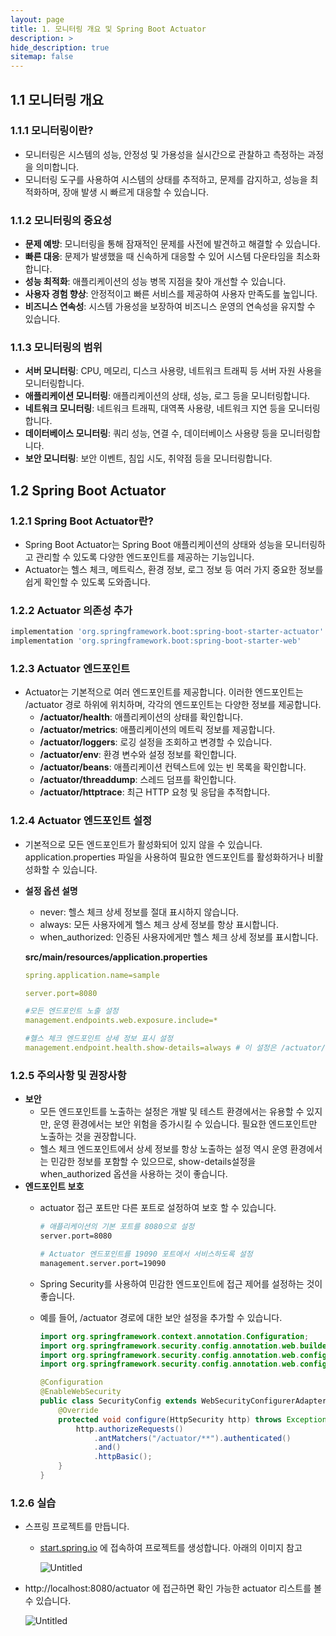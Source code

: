 ```yaml
---
layout: page
title: 1. 모니터링 개요 및 Spring Boot Actuator
description: >
hide_description: true
sitemap: false
---
```


## 1.1 모니터링 개요

### 1.1.1 모니터링이란?

- 모니터링은 시스템의 성능, 안정성 및 가용성을 실시간으로 관찰하고 측정하는 과정을 의미합니다.
- 모니터링 도구를 사용하여 시스템의 상태를 추적하고, 문제를 감지하고, 성능을 최적화하며, 장애 발생 시 빠르게 대응할 수 있습니다.

### 1.1.2 모니터링의 중요성

- **문제 예방**: 모니터링을 통해 잠재적인 문제를 사전에 발견하고 해결할 수 있습니다.
- **빠른 대응**: 문제가 발생했을 때 신속하게 대응할 수 있어 시스템 다운타임을 최소화합니다.
- **성능 최적화**: 애플리케이션의 성능 병목 지점을 찾아 개선할 수 있습니다.
- **사용자 경험 향상**: 안정적이고 빠른 서비스를 제공하여 사용자 만족도를 높입니다.
- **비즈니스 연속성**: 시스템 가용성을 보장하여 비즈니스 운영의 연속성을 유지할 수 있습니다.

### **1.1.3 모니터링의 범위**

- **서버 모니터링**: CPU, 메모리, 디스크 사용량, 네트워크 트래픽 등 서버 자원 사용을 모니터링합니다.
- **애플리케이션 모니터링**: 애플리케이션의 상태, 성능, 로그 등을 모니터링합니다.
- **네트워크 모니터링**: 네트워크 트래픽, 대역폭 사용량, 네트워크 지연 등을 모니터링합니다.
- **데이터베이스 모니터링**: 쿼리 성능, 연결 수, 데이터베이스 사용량 등을 모니터링합니다.
- **보안 모니터링**: 보안 이벤트, 침입 시도, 취약점 등을 모니터링합니다.

## 1.2 Spring Boot Actuator

### **1.2.1 Spring Boot Actuator란?**

- Spring Boot Actuator는 Spring Boot 애플리케이션의 상태와 성능을 모니터링하고 관리할 수 있도록 다양한 엔드포인트를 제공하는 기능입니다.
- Actuator는 헬스 체크, 메트릭스, 환경 정보, 로그 정보 등 여러 가지 중요한 정보를 쉽게 확인할 수 있도록 도와줍니다.

### 1.2.2 **Actuator 의존성 추가**

```bash
implementation 'org.springframework.boot:spring-boot-starter-actuator'
implementation 'org.springframework.boot:spring-boot-starter-web'
```

### 1.2.3 **Actuator 엔드포인트**

- Actuator는 기본적으로 여러 엔드포인트를 제공합니다. 이러한 엔드포인트는 /actuator 경로 하위에 위치하며, 각각의 엔드포인트는 다양한 정보를 제공합니다.
    - **/actuator/health**: 애플리케이션의 상태를 확인합니다.
    - **/actuator/metrics**: 애플리케이션의 메트릭 정보를 제공합니다.
    - **/actuator/loggers**: 로깅 설정을 조회하고 변경할 수 있습니다.
    - **/actuator/env**: 환경 변수와 설정 정보를 확인합니다.
    - **/actuator/beans**: 애플리케이션 컨텍스트에 있는 빈 목록을 확인합니다.
    - **/actuator/threaddump**: 스레드 덤프를 확인합니다.
    - **/actuator/httptrace**: 최근 HTTP 요청 및 응답을 추적합니다.

### 1.2.4 **Actuator 엔드포인트 설정**

- 기본적으로 모든 엔드포인트가 활성화되어 있지 않을 수 있습니다. application.properties 파일을 사용하여 필요한 엔드포인트를 활성화하거나 비활성화할 수 있습니다.
- **설정 옵션 설명**
    - never: 헬스 체크 상세 정보를 절대 표시하지 않습니다.
    - always: 모든 사용자에게 헬스 체크 상세 정보를 항상 표시합니다.
    - when_authorized: 인증된 사용자에게만 헬스 체크 상세 정보를 표시합니다.

  **src/main/resources/application.properties**

    ```yaml
    spring.application.name=sample
    
    server.port=8080
    
    #모든 엔드포인트 노출 설정
    management.endpoints.web.exposure.include=* 
    
    #헬스 체크 엔드포인트 상세 정보 표시 설정
    management.endpoint.health.show-details=always # 이 설정은 /actuator/health 엔드포인트에서 헬스 체크 정보를 항상 상세히 보여주도록 설정합니다. 기본적으로, 헬스 체크 엔드포인트는 요약된 상태 정보만 제공하며, 상세 정보는 노출되지 않습니다.
    ```


### 1.2.5 **주의사항 및 권장사항**

- **보안**
    - 모든 엔드포인트를 노출하는 설정은 개발 및 테스트 환경에서는 유용할 수 있지만, 운영 환경에서는 보안 위험을 증가시킬 수 있습니다. 필요한 엔드포인트만 노출하는 것을 권장합니다.
    - 헬스 체크 엔드포인트에서 상세 정보를 항상 노출하는 설정 역시 운영 환경에서는 민감한 정보를 포함할 수 있으므로, show-details설정을 when_authorized 옵션을 사용하는 것이 좋습니다.
- **엔드포인트 보호**
    - actuator 접근 포트만 다른 포트로 설정하여 보호 할 수 있습니다.

        ```bash
        # 애플리케이션의 기본 포트를 8080으로 설정
        server.port=8080
        
        # Actuator 엔드포인트를 19090 포트에서 서비스하도록 설정
        management.server.port=19090
        ```

    - Spring Security를 사용하여 민감한 엔드포인트에 접근 제어를 설정하는 것이 좋습니다.
    - 예를 들어, /actuator 경로에 대한 보안 설정을 추가할 수 있습니다.

        ```java
        import org.springframework.context.annotation.Configuration;
        import org.springframework.security.config.annotation.web.builders.HttpSecurity;
        import org.springframework.security.config.annotation.web.configuration.EnableWebSecurity;
        import org.springframework.security.config.annotation.web.configuration.WebSecurityConfigurerAdapter;
        
        @Configuration
        @EnableWebSecurity
        public class SecurityConfig extends WebSecurityConfigurerAdapter {
            @Override
            protected void configure(HttpSecurity http) throws Exception {
                http.authorizeRequests()
                    .antMatchers("/actuator/**").authenticated()
                    .and()
                    .httpBasic();
            }
        }
        ```



### 1.2.6 실습

- 스프링 프로젝트를 만듭니다.
    - [start.spring.io](http://start.spring.io) 에 접속하여 프로젝트를 생성합니다. 아래의 이미지 참고

      ![Untitled](https://teamsparta.notion.site/image/https%3A%2F%2Fprod-files-secure.s3.us-west-2.amazonaws.com%2F83c75a39-3aba-4ba4-a792-7aefe4b07895%2Fa0573311-1aad-440b-a523-90aa0cb41ce2%2FUntitled.png?table=block&id=36fe63bd-5cb9-42b7-bb9b-f3d0e7d31da2&spaceId=83c75a39-3aba-4ba4-a792-7aefe4b07895&width=1300&userId=&cache=v2)

- http://localhost:8080/actuator 에 접근하면 확인 가능한 actuator 리스트를 볼 수 있습니다.

  ![Untitled](https://teamsparta.notion.site/image/https%3A%2F%2Fprod-files-secure.s3.us-west-2.amazonaws.com%2F83c75a39-3aba-4ba4-a792-7aefe4b07895%2F7aeffbd3-33d7-4290-81d2-7d22d854da33%2FUntitled.png?table=block&id=1f20a6b7-4c59-4453-9c24-de5b13e3b64b&spaceId=83c75a39-3aba-4ba4-a792-7aefe4b07895&width=2000&userId=&cache=v2)